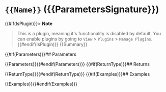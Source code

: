 # `{{Name}}` ({{ParametersSignature}})
{{#if(IsPlugin)}}> **Note**
> This is a plugin, meaning it's functionality is disabled by default.
> You can enable plugins by going to `View` > `Plugins` > `Manage Plugins`.{{#endif(IsPlugin)}}
{{Summary}}

{{#if(Parameters)}}## Parameters

{{Parameters}}{{#endif(Parameters)}}
{{#if(ReturnType)}}## Returns

{{ReturnType}}{{#endif(ReturnType)}}
{{#if(Examples)}}## Examples

{{Examples}}{{#endif(Examples)}}
